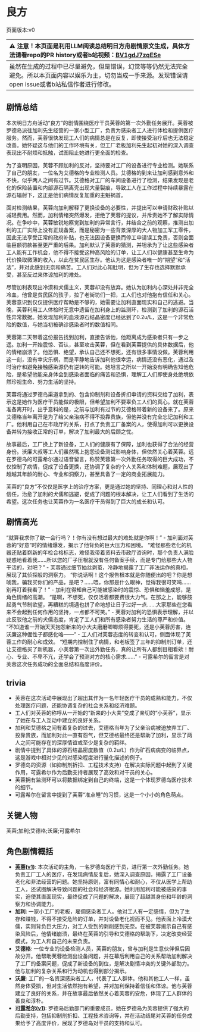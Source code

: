 # 良方
页面版本:v0
 

| :warning: 注意！本页面是利用LLM阅读总结明日方舟剧情原文生成，具体方法请看repo的PR history或者b站视频：[BV1gdJ7zqESe](https://www.bilibili.com/video/BV1gdJ7zqESe/)         |
|:----------------------------|
| 虽然在生成的过程中已尽量避免，但是错误，幻觉等等仍然无法完全避免。所以本页面内容以娱乐为主，切勿当成一手来源。发现错误请open issue或者b站私信作者进行修改。|



## 剧情总结
本次明日方舟活动“良方”的剧情围绕医疗干员芙蓉的第一次外勤任务展开。芙蓉被罗德岛派往加利先生经营的一家小型工厂，负责为感染者工人进行体检和提供医疗服务。然而，芙蓉很快发现工人们的病情总是在反复，即使接受治疗后也无法稳定改善。她怀疑这与他们的工作环境有关，但工厂老板加利先生起初对她的深入调查表现出不耐烦和抵触，试图阻止她进行更全面的检查。

为了查明原因，芙蓉不顾加利的反对，坚持要对工厂的设备进行专业检测。她联系了自己的朋友，一位名为艾德格的专业检测人员。艾德格的到来让加利感到意外和不快，似乎两人之间有过节。艾德格对工厂的车间设备进行了检测，结果发现是老化的保险装置和内部源石隔离壳出现大量裂痕，导致工人在工作过程中持续暴露在源石辐射下，这正是他们病情反复加重的主魁祸首。

面对检测结果，芙蓉向加利解释了更换设备的必要性，并提出可以申请财政补贴以减轻费用。然而，加利情绪突然爆发，拒绝了芙蓉的提议，并斥责她不了解实际情况。在争吵中，芙蓉敏锐地察觉到加利的异常言行，并结合之前的观察，推测出加利的工厂实际上没有正规备案，而是秘密为一些背景深厚的大人物加工军工零件，因此无法享受正常的政府补贴，也无法因设备更换而停工申请误工免责，否则会面临巨额罚款甚至更严重的后果。加利默认了芙蓉的猜测，并坦承为了让这些感染者工人能有工作机会，他不得不接受这种高风险的订单，让工人们以健康甚至生命为代价换取微薄的收入，以此在贫民区生存。他认为这是感染者唯一的“期望”和“活法”，并对此感到无奈和痛苦。工人们对此心知肚明，但为了生存也选择默默承受，甚至反过来体谅加利的难处。

尽管加利表现出冷漠和犬儒主义，芙蓉却没有放弃。她认为加利内心深处并非完全冷血，他曾是贫民区的孩子，拉了老街坊们一把，工人们也对他抱有信任和关心。芙蓉意识到仅仅提供医疗帮助是不够的，她需要让加利直面现实和自己的逃避。当晚，芙蓉利用工人体检时无意中遗留在加利身上的监测环，检测到了加利的源石活性异常数据。她发现加利的血液源石结晶密度已经达到了0.2u/L，这是一个非常危险的数值，与她当初被确诊感染者时的数值相同。

芙蓉第二天带着这份报告找到加利，直接告诉他，他距离成为感染者只有一步之遥。加利一开始震惊、否认，甚至攻击芙蓉，但在看到芙蓉提供的具体数据后，他的情绪崩溃了。他恐惧、绝望，承认自己还不想死，还有很多事情没做。芙蓉利用这一刻，没有幸灾乐祸，而是平静地告诉加利他很幸运，病情还没有恶化，通过及时治疗和避免接触感染源仍有逆转的可能。她坦言之所以一开始没有明确告知他危险，是希望他能亲身体会到感染者面临的痛苦和恐惧，理解工人们即使身处绝境依然珍视生命、努力生活的坚持。

芙蓉将通过罗德岛渠道拿到的、包含抑制剂和设备折扣申请的资料交给了加利，表示这是她作为医疗干员能做的极限，但希望加利不要辜负工人们的真心。就在芙蓉准备离开时，出乎意料的是，之前与加利有过节的艾德格带着新的设备来了。原来艾德格当年离开是为了给父亲治病不得不投靠贵族，但他并没有完全忘记加利和工厂。他利用自己在市政厅的关系，打点了负责工厂备案的人，使得加利可以更换设备并转为接收正常的订单，解决了加利最大的后顾之忧。

故事最后，工厂换上了新设备，工人们的健康有了保障，加利也获得了合法的经营身份。沃廉大叔等工人们虽然嘴上抱怨设备测试影响身体，但依然关心着芙蓉。远在罗德岛的可露希尔通过语音留言，称赞芙蓉第一次外勤任务取得的巨大成功，不仅控制了病情，促成了设备更换，还协调了复杂的个人关系和体制难题，展现出了超越其年龄的耐心、专业和洞察力，甚至具备了一定的商业拓展能力。

芙蓉的“良方”不仅仅是医学上的治疗方案，更是通过她的坚持、同理心和对人性的信任，治愈了加利的犬儒和逃避，促成了问题的根本解决，让工人们看到了生活的希望。这次任务也让芙蓉作为一名医疗干员得到了巨大的成长和认可。
## 剧情高光
“就算我求你了歇一会行吗？！你有没有想过最大的难处就是你啊！” - 加利面对芙蓉的“好意”时的情绪爆发，揭示了他背负的巨大压力和困境。
“难怪那些老化的机器还贴着崭新的年检合格标志，难怪我带着资料去市政厅咨询时，那个负责人满脸疑惑地看着我......所以您的厂子压根就没有任何备案手续，而是专门给那些大人物干活的，对吧？” - 芙蓉通过细节抽丝剥茧，冷静地揭露了工厂非法运作的真相，展现了其侦探般的洞察力。
“你说话啊！这个报告根本就是你随便出的吧？你是想唬我，骗我买你们的产品，是吧？......喂，你那是什么眼神，觉得我很可笑吗......别再盯着我看了！” - 加利在得知自己可能被感染时的震惊、恐惧和恼羞成怒，是角色情绪的高潮。
“是啊，不想死，仅仅活着都要费很大力气。在那之上，能够鼓起勇气节制欲望，再糟糕的境遇也拼了命地想让日子过好一点......大家那些在您看来不会起到任何作用的坚持，一点都不可笑。” - 芙蓉对加利的恐惧表示理解，并以此反驳他之前的犬儒态度，肯定了工人们和所有感染者努力生活的尊严和价值。
“不知道谁一开始天天抱怨新来的小大夫磨磨唧唧烦得要死，还是小芙蓉厉害，连沃廉这种倔性子都感化咯——” - 工人们对芙蓉态度的转变和认可，侧面体现了芙蓉工作的耐心和成效。
“短期内控制住了病情，和老板签了三年的抑制剂订单，还让艾德格买了新机器，小芙蓉第一次出外勤任务，真的让所有人都刮目相看欸！耐心、专业、不卑不亢，还学会了预测对方的核心需求......” - 可露希尔的留言是对芙蓉这次任务成功的全面总结和高度评价。
## trivia
*   芙蓉在这次活动中展现出了超出其作为一名年轻医疗干员的成熟和能力，不仅处理医疗问题，还能协调复杂的社会关系和经济难题。
*   工人们对芙蓉的称呼从一开始的“新来的小大夫”变成了亲切的“小芙蓉”，显示了她在与工人互动中建立的良好关系。
*   加利和艾德格之间有着复杂的过去，艾德格当年为了父亲治病被迫放弃工厂、投靠贵族，而加利对此一直有怨气，但艾德格最终还是帮助了加利，显示了两人之间可能存在的深厚情谊或至少是复杂的羁绊。
*   剧情中提到了具体的源石结晶密度数值（0.2u/L）作为矿石病病变的临界点，这是游戏中相对少见的对感染程度进行量化描述的例子。
*   罗德岛的资源（如抑制剂折扣、工程技术支持）在解决实际问题中起到了关键作用，可露希尔作为后勤支持者展现了高效和对干员的关心。
*   芙蓉拥有监测环可以将数据绑定到自己的终端，这是一个体现罗德岛医疗技术的细节。
*   可露希尔在留言中提到了芙蓉“准点睡”的习惯，这是一个小小的角色萌点。
## 关键人物
芙蓉;加利;艾德格;沃廉;可露希尔
## 角色剧情概括
-   **[芙蓉](../char_v3/char_120_hibisc.md)([v1](../chars/char_120_hibisc.md))**: 本次活动的主角，一名罗德岛医疗干员，进行第一次外勤任务。她负责工厂工人的医疗，在发现病情反复后，她深入调查原因，揭露了工厂设备老化和非法经营的问题。她坚持原则，富有同情心和耐心，不仅从医学上帮助工人，还试图解决导致问题的社会和经济根源。她利用加利可能被感染的事实，迫使其直面现实，最终促成了问题的解决，展现了超越其身份和年龄的洞察力和协调能力。
-   **加利**: 一家小工厂的老板，雇佣感染者工人。他对工人有一定感情，但为了生存和赚钱，不得不接受危险的订单，并对设备老化视而不见。他表面上冷漠犬儒，实则背负巨大压力，对工人受到的剥削感到无奈。在被芙蓉揭示自己有感染风险后，他情绪崩溃，最终在芙蓉的引导和艾德格的帮助下，决定改变经营模式，为工人和自己的未来负责。
-   **艾德格**: 一位专业的设备检测人员，芙蓉的朋友，曾与加利是生意伙伴但后因故分开。他帮助芙蓉检测出设备问题，并在幕后利用自己的关系帮助加利解决了工厂的备案问题，促成了新设备的到位，是解决剧情冲突的关键外部助力。他与加利的复杂关系和行为动机也得到部分揭示。
-   **沃廉**: 工厂的一名资深感染者工人，代表了工人群体。他和其他工人一样，虽然身体受损，但对生活依然抱有希望，并对加利保持着信任和体谅。他与芙蓉建立了良好的关系，并在故事最后依然关心着芙蓉的安危，体现了工人群体的善良和淳朴。
-   **[可露希尔](../char_v3/extended_char_ke_lu_xi_er.md)([v1](../chars/extended_char_ke_lu_xi_er.md))**: 罗德岛后勤部门的重要成员。她在罗德岛为芙蓉提供了强大的后勤支持，包括抑制剂折扣、工程技术咨询等，并在活动结尾对芙蓉的任务成果给予了高度评价，展现了罗德岛对干员的支持和认可。
